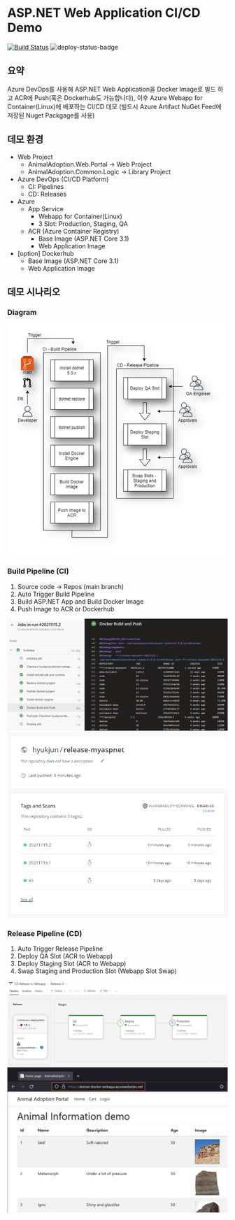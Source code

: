 # ASP.NET Web Application CI/CD Demo
[![Build Status](https://dev.azure.com/hyukjun/dotnet-demo/_apis/build/status/hyukjuns.dotnet-webapp-cicd-demo?branchName=main)](https://dev.azure.com/hyukjun/dotnet-demo/_build/latest?definitionId=31&branchName=main)
![deploy-status-badge](https://vsrm.dev.azure.com/hyukjun/_apis/public/Release/badge/a6867725-a532-4626-b694-35a04eee7657/2/6)

## 요약
Azure DevOps를 사용해 ASP.NET Web Application을 Docker Image로 빌드 하고 ACR에 Push(혹은 Dockerhub도 가능합니다), 이후 Azure Webapp for Container(Linux)에 배포하는 CI/CD 데모
(빌드시 Azure Artifact NuGet Feed에 저장된 Nuget Packgage를 사용)
## 데모 환경
- Web Project
    - AnimalAdoption.Web.Portal -> Web Project
    - AnimalAdoption.Common.Logic -> Library Project
- Azure DevOps (CI/CD Platform)
    - CI: Pipelines
    - CD: Releases
- Azure
    - App Service
        - Webapp for Container(Linux)
        - 3 Slot: Production, Staging, QA
    - ACR (Azure Container Registry)
        - Base Image (ASP.NET Core 3.1)
        - Web Application Image
- [option] Dockerhub
    - Base Image (ASP.NET Core 3.1)
    - Web Application Image
## 데모 시나리오
### Diagram
![pipeline](img/pipeline.png)

### Build Pipeline (CI)
1. Source code → Repos (main branch)
2. Auto Trigger Build Pipeline
3. Build ASP.NET App and Build Docker Image
4. Push Image to ACR or Dockerhub

![ci](img/ci.png)
![dockerhub](img/dockerhub.png)
### Release Pipeline (CD)
1. Auto Trigger Release Pipeline
2. Deploy QA Slot (ACR to Webapp)
3. Deploy Staging Slot (ACR to Webapp)
4. Swap Staging and Production Slot (Webapp Slot Swap)

![ci](img/cd.png)
![page](img/page.png)


